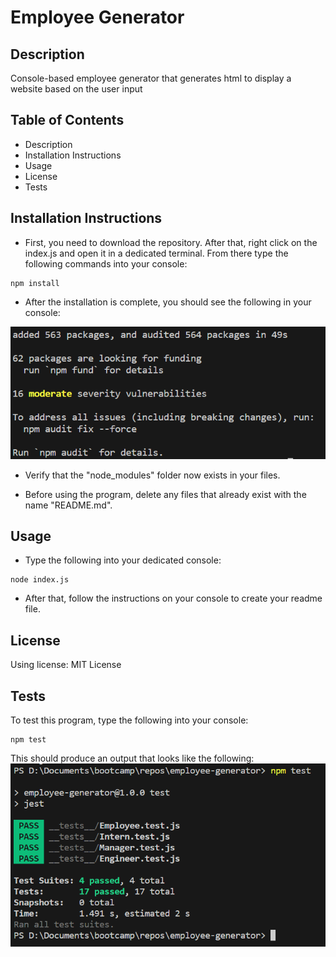 # Employee Generator
## **Description**
 Console-based employee generator that generates html to display a website based on the user input

## **Table of Contents**

* Description
* Installation Instructions
* Usage
* License
* Tests
## **Installation Instructions**
* First, you need to download the repository. After that, right click on the index.js and open it in a dedicated terminal. From there type the following commands into your console:
```
npm install
```
* After the installation is complete, you should see the following in your console:

![installation](submission/installation.png)

* Verify that the "node_modules" folder now exists in your files.

* Before using the program, delete any files that already exist with the name "README.md".

## **Usage**
* Type the following into your dedicated console:
```
node index.js
```
* After that, follow the instructions on your console to create your readme file.

## **License**
Using license: MIT License

## **Tests**
To test this program, type the following into your console:
```
npm test
```
This should produce an output that looks like the following:
![test](submission/test.png)